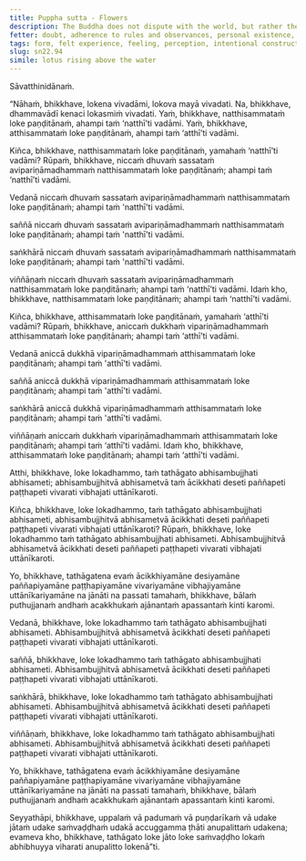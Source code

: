 ```yaml
---
title: Puppha sutta - Flowers
description: The Buddha does not dispute with the world, but rather the world disputes with him. He agrees with what the wise in the world accept as existing and not existing, and then explains the characteristics of the five aggregates in regards to what exists and what does not exist.
fetter: doubt, adherence to rules and observances, personal existence, conceit, ignorance
tags: form, felt experience, feeling, perception, intentional constructions, consciousness, dispute, wise, impermanent, permanent, enduring, eternal, dissatisfactory, subject to change, tainted, untainted, immature, ignorance, sn, sn22-34, sn22
slug: sn22.94
simile: lotus rising above the water
---
```


Sāvatthinidānaṁ.

“Nāhaṁ, bhikkhave, lokena vivadāmi, lokova mayā vivadati. Na, bhikkhave, dhammavādī kenaci lokasmiṁ vivadati. Yaṁ, bhikkhave, natthisammataṁ loke paṇḍitānaṁ, ahampi taṁ ‘natthī’ti vadāmi. Yaṁ, bhikkhave, atthisammataṁ loke paṇḍitānaṁ, ahampi taṁ ‘atthī’ti vadāmi.

Kiñca, bhikkhave, natthisammataṁ loke paṇḍitānaṁ, yamahaṁ ‘natthī’ti vadāmi? Rūpaṁ, bhikkhave, niccaṁ dhuvaṁ sassataṁ avipariṇāmadhammaṁ natthisammataṁ loke paṇḍitānaṁ; ahampi taṁ ‘natthī’ti vadāmi.

Vedanā niccaṁ dhuvaṁ sassataṁ avipariṇāmadhammaṁ natthisammataṁ loke paṇḍitānaṁ; ahampi taṁ 'natthī'ti vadāmi.

saññā niccaṁ dhuvaṁ sassataṁ avipariṇāmadhammaṁ natthisammataṁ loke paṇḍitānaṁ; ahampi taṁ 'natthī'ti vadāmi.

saṅkhārā niccaṁ dhuvaṁ sassataṁ avipariṇāmadhammaṁ natthisammataṁ loke paṇḍitānaṁ; ahampi taṁ 'natthī'ti vadāmi.

viññāṇaṁ niccaṁ dhuvaṁ sassataṁ avipariṇāmadhammaṁ natthisammataṁ loke paṇḍitānaṁ; ahampi taṁ ‘natthī’ti vadāmi. Idaṁ kho, bhikkhave, natthisammataṁ loke paṇḍitānaṁ; ahampi taṁ ‘natthī’ti vadāmi.

Kiñca, bhikkhave, atthisammataṁ loke paṇḍitānaṁ, yamahaṁ ‘atthī’ti vadāmi? Rūpaṁ, bhikkhave, aniccaṁ dukkhaṁ vipariṇāmadhammaṁ atthisammataṁ loke paṇḍitānaṁ; ahampi taṁ ‘atthī’ti vadāmi.

Vedanā aniccā dukkhā vipariṇāmadhammaṁ atthisammataṁ loke paṇḍitānaṁ; ahampi taṁ 'atthī'ti vadāmi.

saññā aniccā dukkhā vipariṇāmadhammaṁ atthisammataṁ loke paṇḍitānaṁ; ahampi taṁ 'atthī'ti vadāmi.

saṅkhārā aniccā dukkhā vipariṇāmadhammaṁ atthisammataṁ loke paṇḍitānaṁ; ahampi taṁ 'atthī'ti vadāmi.

viññāṇaṁ aniccaṁ dukkhaṁ vipariṇāmadhammaṁ atthisammataṁ loke paṇḍitānaṁ; ahampi taṁ ‘atthī’ti vadāmi. Idaṁ kho, bhikkhave, atthisammataṁ loke paṇḍitānaṁ; ahampi taṁ ‘atthī’ti vadāmi.

Atthi, bhikkhave, loke lokadhammo, taṁ tathāgato abhisambujjhati abhisameti; abhisambujjhitvā abhisametvā taṁ ācikkhati deseti paññapeti paṭṭhapeti vivarati vibhajati uttānīkaroti.

Kiñca, bhikkhave, loke lokadhammo, taṁ tathāgato abhisambujjhati abhisameti, abhisambujjhitvā abhisametvā ācikkhati deseti paññapeti paṭṭhapeti vivarati vibhajati uttānīkaroti? Rūpaṁ, bhikkhave, loke lokadhammo taṁ tathāgato abhisambujjhati abhisameti. Abhisambujjhitvā abhisametvā ācikkhati deseti paññapeti paṭṭhapeti vivarati vibhajati uttānīkaroti.

Yo, bhikkhave, tathāgatena evaṁ ācikkhiyamāne desiyamāne paññapiyamāne paṭṭhapiyamāne vivariyamāne vibhajiyamāne uttānīkariyamāne na jānāti na passati tamahaṁ, bhikkhave, bālaṁ puthujjanaṁ andhaṁ acakkhukaṁ ajānantaṁ apassantaṁ kinti karomi.

Vedanā, bhikkhave, loke lokadhammo taṁ tathāgato abhisambujjhati abhisameti. Abhisambujjhitvā abhisametvā ācikkhati deseti paññapeti paṭṭhapeti vivarati vibhajati uttānīkaroti.

saññā, bhikkhave, loke lokadhammo taṁ tathāgato abhisambujjhati abhisameti. Abhisambujjhitvā abhisametvā ācikkhati deseti paññapeti paṭṭhapeti vivarati vibhajati uttānīkaroti.

saṅkhārā, bhikkhave, loke lokadhammo taṁ tathāgato abhisambujjhati abhisameti. Abhisambujjhitvā abhisametvā ācikkhati deseti paññapeti paṭṭhapeti vivarati vibhajati uttānīkaroti.

viññāṇaṁ, bhikkhave, loke lokadhammo taṁ tathāgato abhisambujjhati abhisameti. Abhisambujjhitvā abhisametvā ācikkhati deseti paññapeti paṭṭhapeti vivarati vibhajati uttānīkaroti.

Yo, bhikkhave, tathāgatena evaṁ ācikkhiyamāne desiyamāne paññapiyamāne paṭṭhapiyamāne vivariyamāne vibhajiyamāne uttānīkariyamāne na jānāti na passati tamahaṁ, bhikkhave, bālaṁ puthujjanaṁ andhaṁ acakkhukaṁ ajānantaṁ apassantaṁ kinti karomi.

Seyyathāpi, bhikkhave, uppalaṁ vā padumaṁ vā puṇḍarīkaṁ vā udake jātaṁ udake saṁvaḍḍhaṁ udakā accuggamma ṭhāti anupalittaṁ udakena; evameva kho, bhikkhave, tathāgato loke jāto loke saṁvaḍḍho lokaṁ abhibhuyya viharati anupalitto lokenā”ti.
